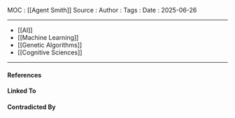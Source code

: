 
MOC : [[Agent Smith]]
Source : 
Author : 
Tags : 
Date : 2025-06-26
***
- [[AI]]
- [[Machine Learning]]
- [[Genetic Algorithms]]
- [[Cognitive Sciences]]
***
#### References

#### Linked To

#### Contradicted By